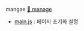mangae [:link: manage](https://github.com/leeyh77777/manage_new)
* [main.js](https://github.com/leeyh77777/FanSite/blob/main/fansite_vue/src/main.js) : 페이지 초기화 설정
